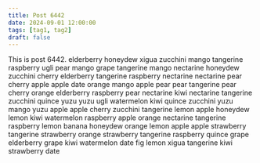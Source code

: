 ```yaml
---
title: Post 6442
date: 2024-09-01 12:00:00
tags: [tag1, tag2]
draft: false
---
```

This is post 6442.
elderberry
honeydew
xigua
zucchini
mango
tangerine
raspberry
ugli
pear
mango
grape
tangerine
mango
nectarine
honeydew
zucchini
cherry
elderberry
tangerine
raspberry
nectarine
nectarine
pear
cherry
apple
apple
date
orange
mango
apple
pear
pear
tangerine
pear
cherry
orange
elderberry
raspberry
pear
nectarine
kiwi
nectarine
tangerine
zucchini
quince
yuzu
yuzu
ugli
watermelon
kiwi
quince
zucchini
yuzu
mango
yuzu
apple
apple
cherry
zucchini
tangerine
lemon
apple
honeydew
lemon
kiwi
watermelon
raspberry
apple
orange
nectarine
tangerine
raspberry
lemon
banana
honeydew
orange
lemon
apple
apple
strawberry
tangerine
strawberry
orange
strawberry
tangerine
raspberry
quince
grape
elderberry
grape
kiwi
watermelon
date
fig
lemon
xigua
tangerine
kiwi
strawberry
date
